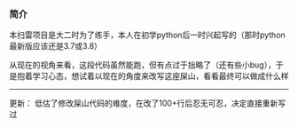 ### 简介

本扫雷项目是大二时为了练手，本人在初学python后一时兴起写的（那时python最新版应该还是3.7或3.8）

从现在的视角来看，这段代码虽然能跑，但有点过于拙略了（还有些小bug），于是抱着学习心态，想试着以现在的角度来改写这座屎山，看看最终可以做成什么样

---

更新： 低估了修改屎山代码的难度，在改了100+行后忍无可忍，决定直接重新写过